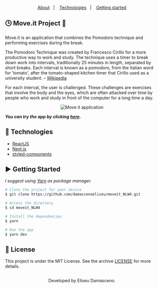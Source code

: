 <p align="center">
  <a href="#clock3-moveit-project-muscle">About</a>&nbsp;&nbsp;&nbsp;|&nbsp;&nbsp;&nbsp;
  <a href="#rocket-technologies">Technologies</a>&nbsp;&nbsp;&nbsp;|&nbsp;&nbsp;&nbsp;
  <a href="#arrow_forward-getting-started">Getting started</a>
</p>

## :clock3: Move.it Project :muscle:
Move.it is an application that combines the Pomodoro technique and performing exercises during the break.

The Pomodoro Technique was created by Francesco Cirillo for a more productive way to work and study. The technique uses a timer to break down work into intervals, traditionally 25 minutes in length, separated by short breaks. Each interval is known as a pomodoro, from the Italian word for 'tomato', after the tomato-shaped kitchen timer that Cirillo used as a university student. – [Wikipedia]( https://en.wikipedia.org/wiki/Pomodoro_Technique) 

For each interval, the user is challenged. These challenges are exercises that involve the body and the eyes, which are often attacked over time by people who work and study in front of the computer for a long time a day.

<p align="center">
  <img alt="Move it application" src="https://github.com/damascenoeliseu/moveit_NLW4/blob/master/.github/moveitV1_1.gif"/>
</p>

**_You can try the app by clicking [here](https://moveit-damascenoeliseu.vercel.app/)._**


## :rocket: Technologies
- [ReactJS](https://reactjs.org)
- [Next.js](https://nextjs.org/)
- [styled-components](https://styled-components.com/)

## :arrow_forward: Getting Started
*I suggest using [Yarn](https://yarnpkg.com/getting-started/install) as package manager.*

```bash
# Clone the project for your device
$ git clone https://github.com/damascenoeliseu/moveit_NLW4.git

# Access the directory
$ cd moveit_NLW4

# Install the dependencies
$ yarn

# Run the app
$ yarn dev
```

## :memo: License
This project is under the MIT License. See the archive [LICENSE](LICENSE) for more details.

##
<p align="center">Developed by Eliseu Damasceno.</p>
